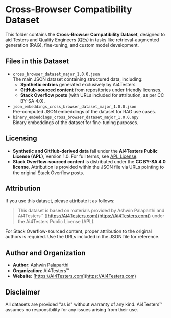 # Cross-Browser Compatibility Dataset

This folder contains the **Cross-Browser Compatibility Dataset**, designed to aid Testers and Quality Engineers (QEs) in tasks like retrieval-augmented generation (RAG), fine-tuning, and custom model development.

## **Files in this Dataset**
- `cross_browser_dataset_major_1.0.0.json`  
  The main JSON dataset containing structured data, including:
  - **Synthetic entries** generated exclusively by Ai4Testers.
  - **GitHub-sourced content** from repositories under friendly licenses.
  - **Stack Overflow posts** (with URLs included for attribution, as per CC BY-SA 4.0).
- `json_embeddings_cross_browser_dataset_major_1.0.0.json`  
  Pre-computed JSON embeddings of the dataset for RAG use cases.
- `binary_embeddings_cross_browser_dataset_major_1.0.0.npy`  
  Binary embeddings of the dataset for fine-tuning purposes.

## **Licensing**
- **Synthetic and GitHub-derived data** fall under the **Ai4Testers Public License (APL)**, Version 1.0. For full terms, see [APL License](https://ai4testers.com/licenses/APL-v1.0.txt).
- **Stack Overflow-sourced content** is distributed under the **CC BY-SA 4.0 license**. Attribution is provided within the JSON file via URLs pointing to the original Stack Overflow posts.

## **Attribution**
If you use this dataset, please attribute it as follows:
> This dataset is based on materials provided by Ashwin Palaparthi and Ai4Testers™ ([https://Ai4Testers.com](https://Ai4Testers.com)) under the Ai4Testers Public License (APL).  

For Stack Overflow-sourced content, proper attribution to the original authors is required. Use the URLs included in the JSON file for reference.

## **Author and Organization**
- **Author**: Ashwin Palaparthi  
- **Organization**: Ai4Testers™  
- **Website**: [https://Ai4Testers.com](https://Ai4Testers.com)

## **Disclaimer**
All datasets are provided "as is" without warranty of any kind. Ai4Testers™ assumes no responsibility for any issues arising from their use.
